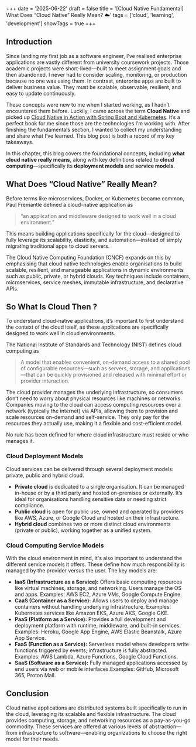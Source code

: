 +++
date = '2025-06-22'
draft = false
title = '[Cloud Native Fundamental] What Does “Cloud Native” Really Mean? ☁️'
tags = ['cloud', 'learning', 'development']
showTags = true
+++

## Introduction

Since landing my first job as a software engineer, I’ve realised enterprise applications are vastly different from university coursework projects. Those academic projects were short-lived—built to meet assignment goals and then abandoned. I never had to consider scaling, monitoring, or production because no one was using them. In contrast, enterprise apps are built to deliver business value. They must be scalable, observable, resilient, and easy to update continuously.

These concepts were new to me when I started working, as I hadn’t encountered them before. Luckily, I came across the term **Cloud Native** and picked up [Cloud Native in Action with Spring Boot and Kubernetes](https://www.manning.com/books/cloud-native-spring-in-action). It’s a perfect book for me since those are the technologies I’m working with. After finishing the fundamentals section, I wanted to collect my understanding and share what I’ve learned. This blog post is both a record of my key takeaways.

In this chapter, this blog covers the foundational concepts, including **what cloud native really means**, along with key definitions related to **cloud computing**—specifically its **deployment models** and **service models**.

## What Does “Cloud Native” Really Mean?

Before terms like microservices, Docker, or Kubernetes became common, Paul Fremantle defined a cloud-native application as

> “an application and middleware designed to work well in a cloud environment.” 
 
This means building applications specifically for the cloud—designed to fully leverage its scalability, elasticity, and automation—instead of simply migrating traditional apps to cloud servers.

The Cloud Native Computing Foundation (CNCF) expands on this by emphasising that cloud native technologies enable organisations to build scalable, resilient, and manageable applications in dynamic environments such as public, private, or hybrid clouds. Key techniques include containers, microservices, service meshes, immutable infrastructure, and declarative APIs.

## So What Is Cloud Then ?

To understand cloud-native applications, it’s important to first understand the context of the cloud itself, as these applications are specifically designed to work well in cloud environments.

The National Institute of Standards and Technology (NIST) defines cloud computing as 

> A model that enables convenient, on-demand access to a shared pool of configurable resources—such as servers, storage, and applications—that can be quickly provisioned and released with minimal effort or provider interaction.

The cloud provider manages the underlying infrastructure, so consumers don’t need to worry about physical resources like machines or networks. Companies moving to the cloud can access computing resources over a network (typically the internet) via APIs, allowing them to provision and scale resources on-demand and self-service. They only pay for the resources they actually use, making it a flexible and cost-efficient model.

No rule has been defined for where cloud infrastructure must reside or who manages it.

### Cloud Deployment Models

Cloud services can be delivered through several deployment models: private, public and hybrid cloud.

* **Private cloud** is dedicated to a single organisation. It can be managed in-house or by a third party and hosted on-premises or externally. It’s ideal for organisations handling sensitive data or needing strict compliance.
* **Public cloud** is open for public use, owned and operated by providers like AWS, Azure, or Google Cloud and hosted on their infrastructure.
* **Hybrid cloud** combines two or more distinct cloud environments (private or public), working together as a unified system.

### Cloud Computing Service Models

With the cloud environment in mind, it's also important to understand the different service models it offers. These define how much responsibility is managed by the provider versus the user. The key models are:

* **IaaS (Infrastructure as a Service):**
Offers basic computing resources like virtual machines, storage, and networking. Users manage the OS and apps.
Examples: AWS EC2, Azure VMs, Google Compute Engine.
* **CaaS (Container as a Service):**
Allows users to deploy and manage containers without handling underlying infrastructure.
Examples: Kubernetes services like Amazon EKS, Azure AKS, Google GKE.
* **PaaS (Platform as a Service):**
Provides a full development and deployment platform with runtime, middleware, and built-in services.
Examples: Heroku, Google App Engine, AWS Elastic Beanstalk, Azure App Service.
* **FaaS (Function as a Service):**
Serverless model where developers write functions triggered by events; infrastructure is fully abstracted.
Examples: AWS Lambda, Azure Functions, Google Cloud Functions.
* **SaaS (Software as a Service):**
Fully managed applications accessed by end users via web or mobile interfaces.Examples: GitHub, Microsoft 365, Proton Mail.

## Conclusion

Cloud native applications are distributed systems built specifically to run in the cloud, leveraging its scalable and flexible infrastructure. The cloud provides computing, storage, and networking resources as a pay-as-you-go commodity. These services are offered at various levels of abstraction—from infrastructure to software—enabling organizations to choose the right model for their needs.
